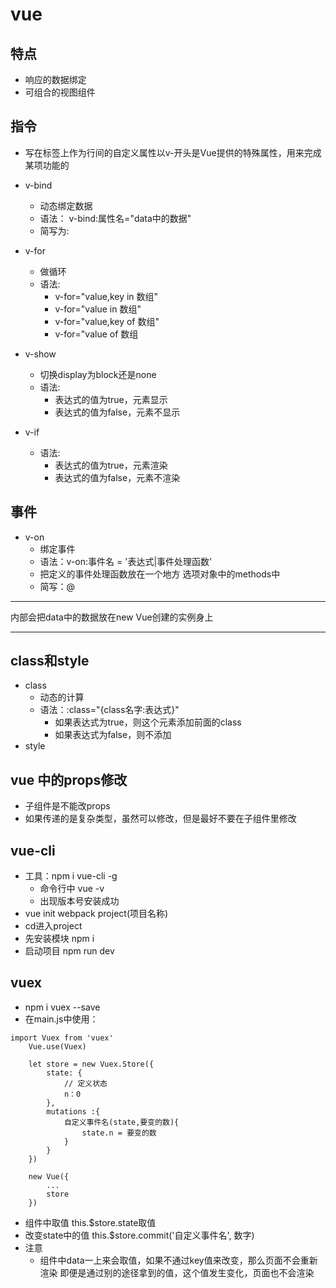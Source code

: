 # vue
## 特点
- 响应的数据绑定
- 可组合的视图组件


## 指令
- 写在标签上作为行间的自定义属性以v-开头是Vue提供的特殊属性，用来完成某项功能的
- v-bind
    - 动态绑定数据
    - 语法： v-bind:属性名="data中的数据"
    - 简写为:
- v-for
    - 做循环
    - 语法:
		- v-for="value,key in 数组"
		- v-for="value in 数组"
		- v-for="value,key of 数组"
		- v-for="value of 数组
- v-show
    - 切换display为block还是none
    - 语法:
        - 表达式的值为true，元素显示
		- 表达式的值为false，元素不显示

- v-if
    - 语法:
        - 表达式的值为true，元素渲染
		- 表达式的值为false，元素不渲染



## 事件
- v-on
    - 绑定事件
    - 语法：v-on:事件名 = '表达式|事件处理函数'
    - 把定义的事件处理函数放在一个地方 选项对象中的methods中
    - 简写：@
    
    
***
内部会把data中的数据放在new Vue创建的实例身上
***



## class和style
- class
    - 动态的计算
    - 语法：:class="{class名字:表达式}"
        - 如果表达式为true，则这个元素添加前面的class
    	- 如果表达式为false，则不添加
- style




## vue 中的props修改
- 子组件是不能改props
- 如果传递的是复杂类型，虽然可以修改，但是最好不要在子组件里修改






## vue-cli
- 工具：npm i vue-cli -g
    - 命令行中 vue -v
    - 出现版本号安装成功
- vue init webpack project(项目名称)
- cd进入project
- 先安装模块 npm i
- 启动项目 npm run dev


## vuex
- npm i vuex --save
- 在main.js中使用：
```
import Vuex from 'vuex'
	Vue.use(Vuex)

	let store = new Vuex.Store({
		state: {
			// 定义状态
			n：0
		},
		mutations :{
			自定义事件名(state,要变的数){
				state.n = 要变的数
			}
		}
	})

	new Vue({
		...
		store
	})

```
- 组件中取值 this.$store.state取值
- 改变state中的值
	this.$store.commit('自定义事件名', 数字)
- 注意
    - 组件中data一上来会取值，如果不通过key值来改变，那么页面不会重新渲染
     即便是通过别的途径拿到的值，这个值发生变化，页面也不会渲染
    


